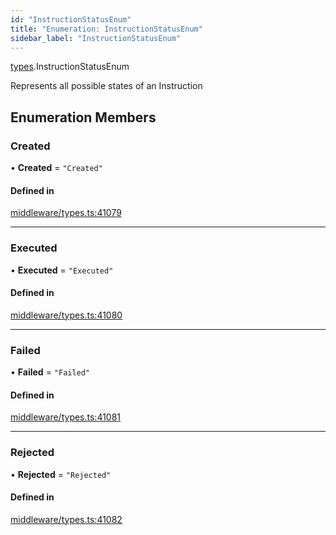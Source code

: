 ```yaml
---
id: "InstructionStatusEnum"
title: "Enumeration: InstructionStatusEnum"
sidebar_label: "InstructionStatusEnum"
---
```


[types](../../../modules/Types/Types.md).InstructionStatusEnum

Represents all possible states of an Instruction

## Enumeration Members

### Created

• **Created** = ``"Created"``

#### Defined in

[middleware/types.ts:41079](https://github.com/PolymeshAssociation/polymesh-sdk/blob/968f8d70c/src/middleware/types.ts#L41079)

___

### Executed

• **Executed** = ``"Executed"``

#### Defined in

[middleware/types.ts:41080](https://github.com/PolymeshAssociation/polymesh-sdk/blob/968f8d70c/src/middleware/types.ts#L41080)

___

### Failed

• **Failed** = ``"Failed"``

#### Defined in

[middleware/types.ts:41081](https://github.com/PolymeshAssociation/polymesh-sdk/blob/968f8d70c/src/middleware/types.ts#L41081)

___

### Rejected

• **Rejected** = ``"Rejected"``

#### Defined in

[middleware/types.ts:41082](https://github.com/PolymeshAssociation/polymesh-sdk/blob/968f8d70c/src/middleware/types.ts#L41082)
